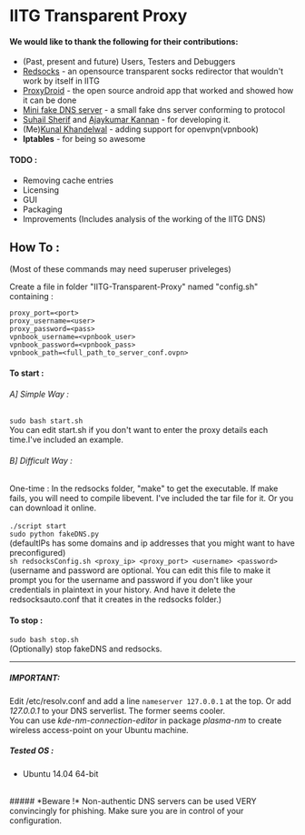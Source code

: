 # IITG Transparent Proxy

#### We would like to thank the following for their contributions:
-	(Past, present and future) Users, Testers and Debuggers
-	[Redsocks](http://darkk.net.ru/redsocks/)  - an opensource transparent socks redirector that wouldn't work by itself in IITG
-	[ProxyDroid](http://code.google.com/p/proxydroid/)  - the open source android app that worked and showed how it can be done
-	[Mini fake DNS server](http://code.activestate.com/recipes/491264-mini-fake-dns-server/)  - a small fake dns server conforming to protocol
-	[Suhail Sherif](https://github.com/suhailsherif) and [Ajaykumar Kannan](https://github.com/ajaykumarkannan) - for developing it.
-	(Me)[Kunal Khandelwal](https://github.com/kunal15595) - adding support for openvpn(vpnbook)
-	**Iptables** - for being so awesome

#### TODO :
- Removing cache entries
- Licensing
- GUI
- Packaging
- Improvements (Includes analysis of the working of the IITG DNS)

## How To :
(Most of these commands may need superuser priveleges)

Create a file in folder "IITG-Transparent-Proxy" named "config.sh" containing :
```proxy_server=<server>
proxy_port=<port>
proxy_username=<user>
proxy_password=<pass>
vpnbook_username=<vpnbook_user>
vpnbook_password=<vpnbook_pass>
vpnbook_path=<full_path_to_server_conf.ovpn>
```

#### To start :
###### A]	*Simple Way* :

`sudo bash start.sh
`
<br/>
You can edit start.sh if you don't want to enter the proxy details each time.I've included an example.

###### B]	*Difficult Way* :

One-time : In the redsocks folder, "make" to get the executable. 
If make fails, you will need to compile libevent. 
I've included the tar file for it. Or you can download it online.	
<br/>
`./script start
`
<br/>
`sudo python fakeDNS.py
`
<br/>
(defaultIPs has some domains and ip addresses that you might want to have preconfigured)
<br/>
`sh redsocksConfig.sh <proxy_ip> <proxy_port> <username> <password>
`
<br/>
(username and password are optional. You can edit this file to make it prompt you for the username and password if you don't like your credentials in plaintext in your history. And have it delete the redsocksauto.conf that it creates in the redsocks folder.)

#### To stop :
`sudo bash stop.sh
`
<br/>
(Optionally) stop fakeDNS and redsocks.

--------------------

##### *IMPORTANT*:
Edit /etc/resolv.conf and add a line `nameserver 127.0.0.1` at the top.
Or add *127.0.0.1* to your DNS serverlist. The former seems cooler.
<br/>
You can use *kde-nm-connection-editor* in package *plasma-nm* to create wireless access-point on your Ubuntu machine.
<br/>

##### *Tested OS :*
- Ubuntu 14.04 64-bit

<br/>
##### *Beware !*
Non-authentic DNS servers can be used VERY 	convincingly for phishing. 
Make sure you are in control of your configuration.
